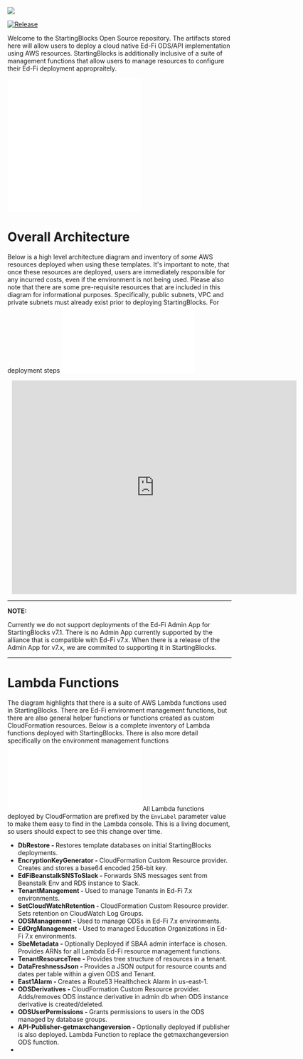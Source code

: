 ![](https://admin.startingblocks.org/assets/starting-blocks-1ceab864.svg)

[![Release](https://img.shields.io/github/v/release/auth0/terraform-provider-auth0?logo=terraform&include_prereleases&style=flat-square)](https://github.com/edanalytics/startingblocks_oss/releases)


Welcome to the StartingBlocks Open Source repository. The artifacts stored here will allow users to deploy a cloud native Ed-Fi ODS/API implementation using AWS resources. StartingBlocks is additionally inclusive of a suite of management functions that allow users to manage resources to configure their Ed-Fi deployment appropraitely.

![Deployment Steps](./docs/sbe-deployment-steps.md)
![Management Functions Usage](./docs/sbe-mgmt-functions.md)

# Overall Architecture
Below is a high level architecture diagram and inventory of <i>some</i> AWS resources deployed when using these templates. It's important to note, that once these resources are deployed, users are immediately responsible for any incurred costs, even if the environment is not being used. Please also note that there are some pre-requisite resources that are included in this diagram for informational purposes. Specifically, public subnets, VPC and private subnets must already exist prior to deploying StartingBlocks. For deployment steps ![please click here](./docs/sbe-deployment-steps.md)


<div style="width: 640px; height: 480px; margin: 10px; position: relative;"><iframe allowfullscreen frameborder="0" style="width:640px; height:480px" src="https://lucid.app/documents/embedded/08231901-9f0a-4a9e-a33f-b3fcb98e8f98" id="9OqaIKmV9Ufl"></iframe></div>

---

**NOTE:**

Currently we do not support deployments of the Ed-Fi Admin App for StartingBlocks v7.1. There is no Admin App currently supported by the alliance that is compatible with Ed-Fi v7.x. When there is a release of the Admin App for v7.x, we are commited to supporting it in StartingBlocks.

---

# Lambda Functions
The diagram highlights that there is a suite of AWS Lambda functions used in StartingBlocks. There are Ed-Fi environment management functions, but there are also general helper functions or functions created as custom CloudFormation resources. Below is a complete inventory of Lambda functions deployed with StartingBlocks. There is also more detail specifically on the environment management functions ![in our docs folder here.](./docs/sbe-mgmt-functions.md) All Lambda functions deployed by CloudFormation are prefixed by the `EnvLabel` parameter value to make them easy to find in the Lambda console. This is a living document, so users should expect to see this change over time.

- <b>DbRestore - </b> Restores template databases on initial StartingBlocks deployments.
- <b>EncryptionKeyGenerator - </b> CloudFormation Custom Resource provider.  Creates and stores a base64 encoded 256-bit key.
- <b>EdFiBeanstalkSNSToSlack - </b> Forwards SNS messages sent from Beanstalk Env and RDS instance to Slack.
- <b>TenantManagement - </b> Used to manage Tenants in Ed-Fi 7.x environments.
- <b>SetCloudWatchRetention - </b> CloudFormation Custom Resource provider.  Sets retention on CloudWatch Log Groups.
- <b>ODSManagement - </b> Used to manage ODSs in Ed-Fi 7.x environments.
- <b>EdOrgManagement - </b> Used to managed Education Organizations in Ed-Fi 7.x environments.
- <b>SbeMetadata - </b> Optionally Deployed if SBAA admin interface is chosen. Provides ARNs for all Lambda Ed-Fi resource management functions.
- <b>TenantResourceTree - </b> Provides tree structure of resources in a tenant.
- <b>DataFreshnessJson - </b> Provides a JSON output for resource counts and dates per table within a given ODS and Tenant.
- <b>East1Alarm - </b> Creates a Route53 Healthcheck Alarm in us-east-1.
- <b>ODSDerivatives - </b> CloudFormation Custom Resource provider. Adds/removes ODS instance derivative in admin db when ODS instance derivative is created/deleted.
- <b>ODSUserPermissions - </b> Grants permissions to users in the ODS managed by database groups.
- <b>API-Publisher-getmaxchangeversion - </b> Optionally deployed if publisher is also deployed. Lambda Function to replace the getmaxchangeversion ODS function.
- <b>